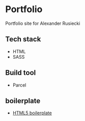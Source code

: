 # Portfolio

Portfolio site for Alexander Rusiecki

## Tech stack

- HTML
- SASS

## Build tool

- Parcel

## boilerplate

- [HTML5 boilerplate](https://html5boilerplate.com/)
